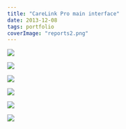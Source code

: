 ```yaml
---
title: "CareLink Pro main interface"
date: 2013-12-08
tags: portfolio
coverImage: "reports2.png"
---
```


![](images/reports2.png)

![](images/reports1.png)

![](images/devices.png)

![](images/profile.png)

![](images/pick_a_door-1024x794.png)

![](images/reports3.png)
